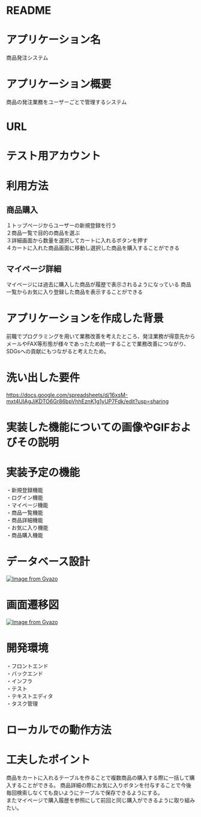 # README

# アプリケーション名
商品発注システム

# アプリケーション概要
商品の発注業務をユーザーごとで管理するシステム

# URL

# テスト用アカウント

# 利用方法
## 商品購入
１トップページからユーザーの新規登録を行う  
２商品一覧で目的の商品を選ぶ  
３詳細画面から数量を選択してカートに入れるボタンを押す  
４カートに入れた商品画面に移動し選択した商品を購入することができる
## マイページ詳細
マイページには過去に購入した商品が履歴で表示されるようになっている
商品一覧からお気に入り登録した商品を表示することができる

# アプリケーションを作成した背景
前職でプログラミングを用いて業務改善を考えたところ、発注業務が得意先からメールやFAX等形態が様々であったため統一することで業務改善につながり、SDGsへの貢献にもつながると考えたため。

# 洗い出した要件
https://docs.google.com/spreadsheets/d/16xsM-mxt4UIAgJiKDTO6Gr86bpVhhEznK1g1yUP7Fdk/edit?usp=sharing

# 実装した機能についての画像やGIFおよびその説明

# 実装予定の機能
・新規登録機能  
・ログイン機能  
・マイページ機能  
・商品一覧機能  
・商品詳細機能  
・お気に入り機能  
・商品購入機能  

# データベース設計
[![Image from Gyazo](https://i.gyazo.com/a29d00056ec8d7c2325ee2506ffbfd4c.png)](https://gyazo.com/a29d00056ec8d7c2325ee2506ffbfd4c)

# 画面遷移図
[![Image from Gyazo](https://i.gyazo.com/39cb3e574f8ba93a967cff2d4592affa.png)](https://gyazo.com/39cb3e574f8ba93a967cff2d4592affa)

# 開発環境
・フロントエンド  
・バックエンド  
・インフラ  
・テスト  
・テキストエディタ  
・タスク管理  

# ローカルでの動作方法

# 工夫したポイント
商品をカートに入れるテーブルを作ることで複数商品の購入する際に一括して購入することができる。 
商品詳細の際にお気に入りボタンを付与することで今後毎回検索しなくても良いようにテーブルで保存できるようにする。  
またマイページで購入履歴を参照にして前回と同じ購入ができるように取り組みたい。